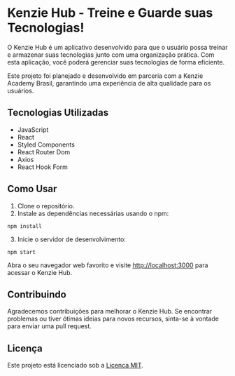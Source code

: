 <h1>Kenzie Hub - Treine e Guarde suas Tecnologias!</h1>

<p>O Kenzie Hub é um aplicativo desenvolvido para que o usuário possa treinar e armazenar suas tecnologias junto com uma organização prática. Com esta aplicação, você poderá gerenciar suas tecnologias de forma eficiente.</p>

<p>Este projeto foi planejado e desenvolvido em parceria com a Kenzie Academy Brasil, garantindo uma experiência de alta qualidade para os usuários.</p>

<h2>Tecnologias Utilizadas</h2>

<ul>
        <li>JavaScript</li>
        <li>React</li>
        <li>Styled Components</li>
        <li>React Router Dom</li>
        <li>Axios</li>
        <li>React Hook Form</li>
    </ul>
 <h2>Como Usar</h2>

  <ol>
        <li>Clone o repositório.</li>
        <li>Instale as dependências necessárias usando o npm:</li>
    </ol>

  <pre><code>npm install</code></pre>

  <ol start="3">
        <li>Inicie o servidor de desenvolvimento:</li>
    </ol>

  <pre><code>npm start</code></pre>

  <p>Abra o seu navegador web favorito e visite <a href="http://localhost:3000">http://localhost:3000</a> para acessar o Kenzie Hub.</p>

  <h2>Contribuindo</h2>

  <p>Agradecemos contribuições para melhorar o Kenzie Hub. Se encontrar problemas ou tiver ótimas ideias para novos recursos, sinta-se à vontade para enviar uma pull request.</p>

   <h2>Licença</h2>

   <p>Este projeto está licenciado sob a <a href="LICENSE">Licença MIT</a>.</p>

